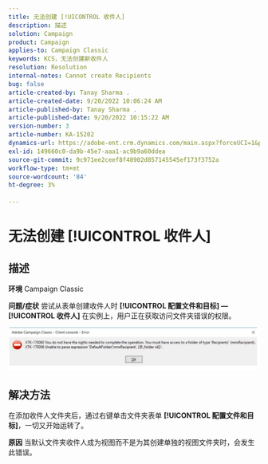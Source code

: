 ```yaml
---
title: 无法创建 [!UICONTROL 收件人]
description: 描述
solution: Campaign
product: Campaign
applies-to: Campaign Classic
keywords: KCS，无法创建新收件人
resolution: Resolution
internal-notes: Cannot create Recipients
bug: false
article-created-by: Tanay Sharma .
article-created-date: 9/20/2022 10:06:24 AM
article-published-by: Tanay Sharma .
article-published-date: 9/20/2022 10:15:22 AM
version-number: 3
article-number: KA-15202
dynamics-url: https://adobe-ent.crm.dynamics.com/main.aspx?forceUCI=1&pagetype=entityrecord&etn=knowledgearticle&id=687448df-cb38-ed11-9db1-002248086735
exl-id: 149660c0-da9b-45e7-aaa1-ac9b9a60ddea
source-git-commit: 9c971ee2ceef8f48902d857145545ef173f3752a
workflow-type: tm+mt
source-wordcount: '84'
ht-degree: 3%

---
```


# 无法创建 [!UICONTROL 收件人]

## 描述

<b>环境</b>
Campaign Classic


<b>问题/症状</b>
尝试从表单创建收件人时 <b>[!UICONTROL 配置文件和目标] — [!UICONTROL 收件人]</b> 在实例上，用户正在获取访问文件夹错误的权限。



![](assets/___f4809700-cd38-ed11-9db1-002248086735___.png)


## 解决方法




在添加收件人文件夹后，通过右键单击文件夹表单 <b>[!UICONTROL 配置文件和目标]</b>，一切又开始运转了。


<b>原因</b>
当默认文件夹收件人成为视图而不是为其创建单独的视图文件夹时，会发生此错误。
